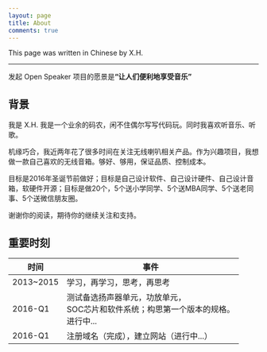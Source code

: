 ```yaml
---
layout: page
title: About
comments: true
---
```


<div class="message">
  This page was written in Chinese by X.H.
</div>

--------

<div class="message">
  发起 Open Speaker 项目的愿景是<strong>“让人们便利地享受音乐”</strong>
</div>

## 背景

我是 X.H. 我是一个业余的码农，闲不住偶尔写写代码玩。同时我喜欢听音乐、听歌。

机缘巧合，我近两年花了很多时间在关注无线喇叭相关产品。作为兴趣项目，我想做一款自己喜欢的无线音箱。够好、够用，保证品质、控制成本。

目标是2016年圣诞节前做好；目标是自己设计软件、自己设计硬件、自己设计音箱，软硬件开源；目标是做20个，5个送小学同学、5个送MBA同学、5个送老同事、5个送微信朋友圈。

谢谢你的阅读，期待你的继续关注和支持。

## 重要时刻


<table>
  <thead>
    <tr>
      <th>时间</th>
      <th>事件</th>
    </tr>
  </thead>
  <tbody>
    <tr>
      <td>2013~2015</td>
      <td>学习，再学习，思考，再思考</td>
    </tr>
    <tr>
      <td>2016-Q1</td>
      <td>测试备选扬声器单元，功放单元，<br/>SOC芯片和软件系统；构思第一个版本的规格。<br/>进行中...</td>
    </tr>
    <tr>
      <td>2016-Q1</td>
      <td>注册域名（完成），建立网站（进行中...）</td>
    </tr>
  </tbody>
</table>

